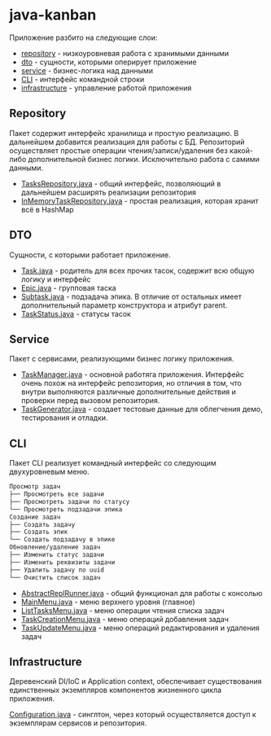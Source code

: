 # java-kanban

Приложение разбито на следующие слои:

+ [repository](src%2Frepository) - низкоуровневая работа с хранимыми данными
+ [dto](src%2Fdto) - сущности, которыми оперирует приложение
+ [service](src%2Fservice) - бизнес-логика над данными
+ [CLI](src%2FCLI) - интерфейс командной строки
+ [infrastructure](src%2Finfrastructure) - управление работой приложения

## Repository

Пакет содержит интерфейс хранилища и простую реализацию. В дальнейшем добавится реализация для работы с БД.
Репозиторий осуществляет простые операции чтения/записи/удаления без какой-либо дополнительной бизнес логики.
Исключительно работа с самими данными.

+ [TasksRepository.java](src%2Frepository%2FTasksRepository.java) - общий интерфейс, позволяющий в дальнейшем расширять
реализации репозитория
+ [InMemoryTaskRepository.java](src%2Frepository%2Fimpl%2FInMemoryTaskRepository.java) - простая реализация, которая хранит всё в HashMap

## DTO

Сущности, с которыми работает приложение.

+ [Task.java](src%2FEntity%2FTask%2FTask.java) - родитель для всех прочих тасок, содержит всю общую логику и интерфейс
+ [Epic.java](src%2FEntity%2FTask%2FEpic.java) - групповая таска
+ [Subtask.java](src%2FEntity%2FTask%2FSubtask.java) - подзадача эпика. В отличие от остальных имеет дополнительный параметр конструктора и атрибут parent. 
+ [TaskStatus.java](src%2FEntity%2FTask%2FTaskStatus.java) - статусы тасок

## Service

Пакет с сервисами, реализующими бизнес логику приложения.

+ [TaskManager.java](src%2Fservice%2FTaskManager.java) - основной работяга приложения. Интерфейс очень похож на интерфейс репозитория, но отличия в том,
что внутри выполняются различные дополнительные действия и проверки перед вызовом репозитория. 
+ [TaskGenerator.java](src%2Fservice%2FTaskGenerator.java) - создает тестовые данные для облегчения демо, тестирования и отладки.

## CLI

Пакет CLI реализует командный интерфейс со следующим двухуровневым меню.

```bash
Просмотр задач
├── Просмотреть все задачи
├── Просмотреть задачи по статусу
└── Просмотреть подзадачи эпика
Создание задач
├── Создать задачу
├── Создать эпик
└── Создать подзадачу в эпике
Обновление/удаление задач
├── Изменить статус задачи
├── Изменить реквизиты задачи
├── Удалить задачу по uuid
└── Очистить список задач
```

+ [AbstractReplRunner.java](src%2FCLI%2FAbstractReplRunner.java) - общий функционал для работы с консолью
+ [MainMenu.java](src%2FCLI%2FMainMenu.java) - меню верхнего уровня (главное)
+ [ListTasksMenu.java](src%2FCLI%2FListTasksMenu.java) - меню операции чтения списка задач
+ [TaskCreationMenu.java](src%2FCLI%2FTaskCreationMenu.java) - меню операций добавления задач
+ [TaskUpdateMenu.java](src%2FCLI%2FTaskUpdateMenu.java) - меню операций редактирования и удаления задач

## Infrastructure

Деревенский DI/IoC и Application context, обеспечивает существования единственных экземпляров компонентов
жизненного цикла приложения.

[Configuration.java](src%2Finfrastructure%2FConfiguration.java) - синглтон, через который осуществляется доступ к
экземплярам сервисов и репозитория. 